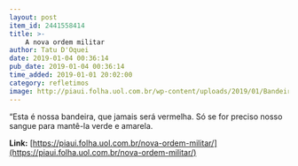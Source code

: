```yaml
---
layout: post
item_id: 2441558414
title: >-
    A nova ordem militar
author: Tatu D'Oquei
date: 2019-01-04 00:36:14
pub_date: 2019-01-04 00:36:14
time_added: 2019-01-01 20:02:00
category: refletimos
image: http://piaui.folha.uol.com.br/wp-content/uploads/2019/01/BandeiraPosse_redes_01JAN2019.jpg
---
```


“Esta é nossa bandeira, que jamais será vermelha. Só se for preciso nosso sangue para mantê-la verde e amarela.

**Link:** [https://piaui.folha.uol.com.br/nova-ordem-militar/](https://piaui.folha.uol.com.br/nova-ordem-militar/)

